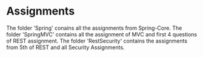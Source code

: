 # Assignments

The folder 'Spring' conains all the assignments from Spring-Core.
The folder 'SpringMVC' contains all the assignment of MVC and first 4 questions of REST assignment.
The folder 'RestSecurity' contains the assignments from 5th of REST and all Security Assignments.
